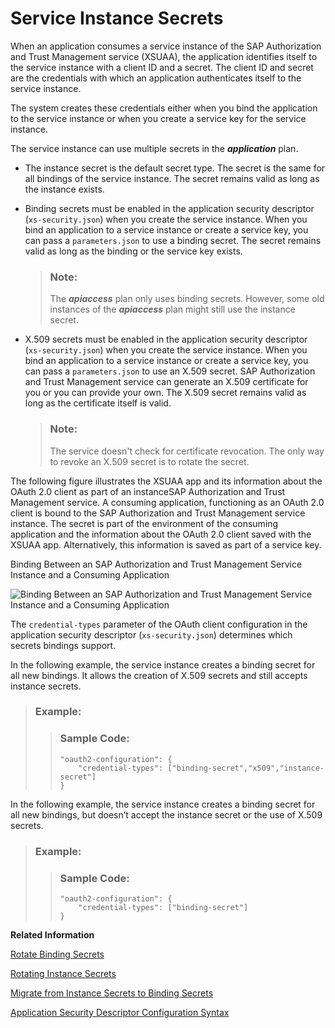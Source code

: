 <!-- loio5578ec4b20e84d61b34fd0fe0d6deed5 -->

# Service Instance Secrets

When an application consumes a service instance of the SAP Authorization and Trust Management service \(XSUAA\), the application identifies itself to the service instance with a client ID and a secret. The client ID and secret are the credentials with which an application authenticates itself to the service instance.

The system creates these credentials either when you bind the application to the service instance or when you create a service key for the service instance.

The service instance can use multiple secrets in the ***application*** plan.

-   The instance secret is the default secret type. The secret is the same for all bindings of the service instance. The secret remains valid as long as the instance exists.

-   Binding secrets must be enabled in the application security descriptor \(`xs-security.json`\) when you create the service instance. When you bind an application to a service instance or create a service key, you can pass a `parameters.json` to use a binding secret. The secret remains valid as long as the binding or the service key exists.

    > ### Note:  
    > The ***apiaccess*** plan only uses binding secrets. However, some old instances of the ***apiaccess*** plan might still use the instance secret.

-   X.509 secrets must be enabled in the application security descriptor \(`xs-security.json`\) when you create the service instance. When you bind an application to a service instance or create a service key, you can pass a `parameters.json` to use an X.509 secret. SAP Authorization and Trust Management service can generate an X.509 certificate for you or you can provide your own. The X.509 secret remains valid as long as the certificate itself is valid.

    > ### Note:  
    > The service doesn't check for certificate revocation. The only way to revoke an X.509 secret is to rotate the secret.


The following figure illustrates the XSUAA app and its information about the OAuth 2.0 client as part of an instanceSAP Authorization and Trust Management service. A consuming application, functioning as an OAuth 2.0 client is bound to the SAP Authorization and Trust Management service instance. The secret is part of the environment of the consuming application and the information about the OAuth 2.0 client saved with the XSUAA app. Alternatively, this information is saved as part of a service key.

   
  
<a name="loio5578ec4b20e84d61b34fd0fe0d6deed5__fig_eyd_prh_sjb"/>Binding Between an SAP Authorization and Trust Management Service Instance and a Consuming Application

 ![](images/BindingInformation_4bcb021.png "Binding Between an SAP
									Authorization and Trust Management Service
				Instance and a Consuming Application") 

The `credential-types` parameter of the OAuth client configuration in the application security descriptor \(`xs-security.json`\) determines which secrets bindings support.

In the following example, the service instance creates a binding secret for all new bindings. It allows the creation of X.509 secrets and still accepts instance secrets.

> ### Example:  
> > ### Sample Code:  
> > ```
> > "oauth2-configuration": {
> >     "credential-types": ["binding-secret","x509","instance-secret"]
> > }
> > ```

In the following example, the service instance creates a binding secret for all new bindings, but doesn’t accept the instance secret or the use of X.509 secrets.

> ### Example:  
> > ### Sample Code:  
> > ```
> > "oauth2-configuration": {
> >     "credential-types": ["binding-secret"]
> > }
> > ```

**Related Information**  


[Rotate Binding Secrets](rotate-binding-secrets-618441b.md "Service instances of the SAP Authorization and Trust Management service use different binding secrets for each binding. To rotate binding secrets, unbind and rebind any consuming applications.")

[Rotating Instance Secrets](rotating-instance-secrets-8bfbbf5.md "When configured for instance secrets, a service instance of the SAP Authorization and Trust Management service uses the same instance secret for all bindings. You can't really rotate instance secrets, but must rotate the applications and service instance together.")

[Migrate from Instance Secrets to Binding Secrets](migrate-from-instance-secrets-to-binding-secrets-dcee867.md "To simplify the management of secrets for service instances of the SAP Authorization and Trust Management service, we recommend that you configure service instances to use binding secrets.")

[Application Security Descriptor Configuration Syntax](../30-development/application-security-descriptor-configuration-syntax-517895a.md "The syntax required to set the properties and values defined in the xs-security.json application security descriptor file.")

